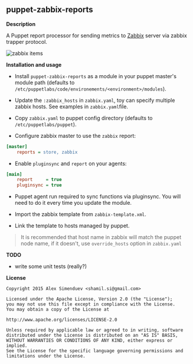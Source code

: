 puppet-zabbix-reports
---------------------

**Description**

A Puppet report processor for sending metrics to [Zabbix](http://www.zabbix.org/)
server via zabbix trapper protocol.

![zabbix items](https://raw.githubusercontent.com/shamil/puppet-zabbix-reports/master/screenshot.png)

**Installation and usage**

* Install `puppet-zabbix-reports` as a module in your puppet master's module
  path (defaults to `/etc/puppetlabs/code/environements/<environment>/modules`).

* Update the `:zabbix_hosts` in `zabbix.yaml`, toy can specify multiple zabbix hosts.
  See examples in `zabbix.yaml`file.

* Copy `zabbix.yaml` to puppet config directory (defaults to `/etc/puppetlabs/puppet`).

* Configure zabbix master to use the `zabbix` report:

```ini
[master]
    reports = store, zabbix
```

* Enable `pluginsync` and `report` on your agents:

```ini
[main]
    report     = true
    pluginsync = true
```

* Puppet agent run required to sync functions via pluginsync.
  You will need to do it every time you update the module.

* Import the zabbix template from `zabbix-template.xml`.

* Link the template to hosts managed by puppet.

> It is recommended that host name in zabbix will match the puppet node name,
> if it doesn't, use `override_hosts` option in `zabbix.yaml`

**TODO**

* write some unit tests (really?)

**License**

    Copyright 2015 Alex Simenduev <shamil.si@gmail.com>

    Licensed under the Apache License, Version 2.0 (the "License");
    you may not use this file except in compliance with the License.
    You may obtain a copy of the License at

    http://www.apache.org/licenses/LICENSE-2.0

    Unless required by applicable law or agreed to in writing, software
    distributed under the License is distributed on an "AS IS" BASIS,
    WITHOUT WARRANTIES OR CONDITIONS OF ANY KIND, either express or implied.
    See the License for the specific language governing permissions and
    limitations under the License.
